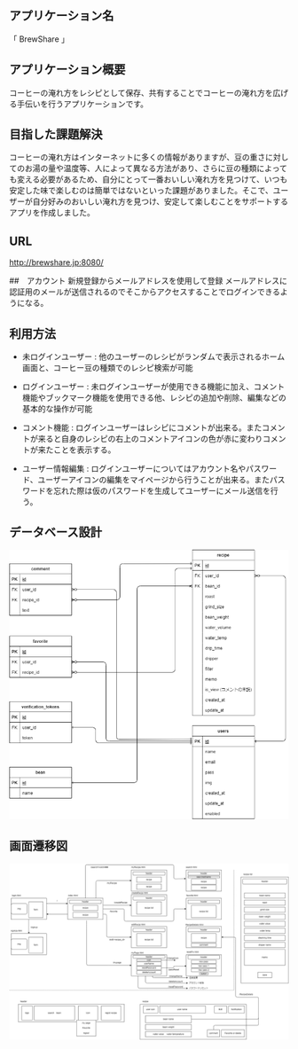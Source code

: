 ## アプリケーション名
「 BrewShare 」

## アプリケーション概要
コーヒーの淹れ方をレシピとして保存、共有することでコーヒーの淹れ方を広げる手伝いを行うアプリケーションです。


## 目指した課題解決
コーヒーの淹れ方はインターネットに多くの情報がありますが、豆の重さに対してのお湯の量や温度等、人によって異なる方法があり、さらに豆の種類によっても変える必要があるため、自分にとって一番おいしい淹れ方を見つけて、いつも安定した味で楽しむのは簡単ではないといった課題がありました。そこで、ユーザーが自分好みのおいしい淹れ方を見つけ、安定して楽しむことをサポートするアプリを作成しました。

## URL
http://brewshare.jp:8080/

##　アカウント
新規登録からメールアドレスを使用して登録
メールアドレスに認証用のメールが送信されるのでそこからアクセスすることでログインできるようになる。

## 利用方法
- 未ログインユーザー : 他のユーザーのレシピがランダムで表示されるホーム画面と、コーヒー豆の種類でのレシピ検索が可能

- ログインユーザー : 未ログインユーザーが使用できる機能に加え、コメント機能やブックマーク機能を使用できる他、レシピの追加や削除、編集などの基本的な操作が可能

- コメント機能 : ログインユーザーはレシピにコメントが出来る。またコメントが来ると自身のレシピの右上のコメントアイコンの色が赤に変わりコメントが来たことを表示する。

- ユーザー情報編集 : ログインユーザーについてはアカウント名やパスワード、ユーザーアイコンの編集をマイページから行うことが出来る。またパスワードを忘れた際は仮のパスワードを生成してユーザーにメール送信を行う。

## データベース設計
![ER図](./ReadmeImages/ER.png)

## 画面遷移図
![画面遷移図](./ReadmeImages/screen.png)
